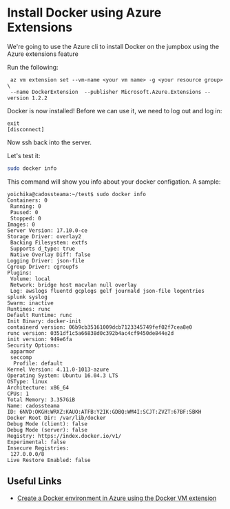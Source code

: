 # Install Docker using Azure Extensions
We're going to use the Azure cli to install Docker on the jumpbox using the Azure extensions feature

Run the following:
```
 az vm extension set --vm-name <your vm name> -g <your resource group> \
 --name DockerExtension  --publisher Microsoft.Azure.Extensions --version 1.2.2
 ```

Docker is now installed!  Before we can use it, we need to log out and log in:

```
exit
[disconnect]
```

Now ssh back into the server.

Let's test it:
```bash
sudo docker info
```
This command will show you info about your docker configation.  A sample:
```
yoichika@cadossteama:~/test$ sudo docker info
Containers: 0
 Running: 0
 Paused: 0
 Stopped: 0
Images: 0
Server Version: 17.10.0-ce
Storage Driver: overlay2
 Backing Filesystem: extfs
 Supports d_type: true
 Native Overlay Diff: false
Logging Driver: json-file
Cgroup Driver: cgroupfs
Plugins:
 Volume: local
 Network: bridge host macvlan null overlay
 Log: awslogs fluentd gcplogs gelf journald json-file logentries splunk syslog
Swarm: inactive
Runtimes: runc
Default Runtime: runc
Init Binary: docker-init
containerd version: 06b9cb35161009dcb7123345749fef02f7cea8e0
runc version: 0351df1c5a66838d0c392b4ac4cf9450de844e2d
init version: 949e6fa
Security Options:
 apparmor
 seccomp
  Profile: default
Kernel Version: 4.11.0-1013-azure
Operating System: Ubuntu 16.04.3 LTS
OSType: linux
Architecture: x86_64
CPUs: 1
Total Memory: 3.357GiB
Name: cadossteama
ID: 6NVD:OKGH:WRXZ:KAUO:ATFB:Y2IK:GDBQ:WM4I:SCJT:ZVZT:67BF:SBKH
Docker Root Dir: /var/lib/docker
Debug Mode (client): false
Debug Mode (server): false
Registry: https://index.docker.io/v1/
Experimental: false
Insecure Registries:
 127.0.0.0/8
Live Restore Enabled: false
```

## Useful Links
- [Create a Docker environment in Azure using the Docker VM extension](https://docs.microsoft.com/en-us/azure/virtual-machines/linux/dockerextension)
